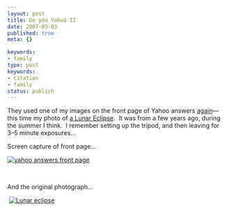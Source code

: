 ```yaml
---
layout: post
title: Do you Yahoo II
date: 2007-03-03
published: true
meta: {}

keywords:
- family
type: post
keywords:
- citation
- family
status: publish
---
```



They used one of my images on the front page of Yahoo answers [again](http://blog-family.andyeick.com/2007/02/23/Do+You+Yahoo.aspx)— this time my photo of [a Lunar Eclipse](http://www.flickr.com/photos/andreweick/175246253/).  It was from a few years ago, during the summer I think.  I remember setting up the tripod, and then leaving for 3–5 minute exposures…



Screen capture of front page…



[![yahoo answers front page](http://media.eick.us/2011/05/408294306_ff0a978c8b_m.jpg)](http://www.flickr.com/photos/andreweick/408294306/ "Photo Sharing")



 



And the original photograph…



 [![Lunar eclipse](http://media.eick.us/2011/05/175246253_d04bdc95b3_m.jpg)](http://www.flickr.com/photos/andreweick/175246253/ "Photo Sharing")

